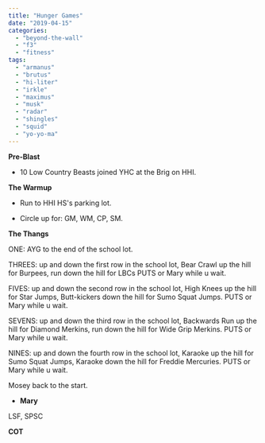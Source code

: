 ```yaml
---
title: "Hunger Games"
date: "2019-04-15"
categories: 
  - "beyond-the-wall"
  - "f3"
  - "fitness"
tags: 
  - "armanus"
  - "brutus"
  - "hi-liter"
  - "irkle"
  - "maximus"
  - "musk"
  - "radar"
  - "shingles"
  - "squid"
  - "yo-yo-ma"
---
```


**Pre-Blast**

- 10 Low Country Beasts joined YHC at the Brig on HHI.

**The Warmup**

- Run to HHI HS's parking lot.

- Circle up for: GM, WM, CP, SM.

**T****he T****hangs**

ONE: AYG to the end of the school lot.

THREES: up and down the first row in the school lot, Bear Crawl up the hill for Burpees, run down the hill for LBCs PUTS or Mary while u wait.

FIVES: up and down the second row in the school lot, High Knees up the hill for Star Jumps, Butt-kickers down the hill for Sumo Squat Jumps. PUTS or Mary while u wait.

SEVENS: up and down the third row in the school lot, Backwards Run up the hill for Diamond Merkins, run down the hill for Wide Grip Merkins. PUTS or Mary while u wait.

NINES: up and down the fourth row in the school lot, Karaoke up the hill for Sumo Squat Jumps, Karaoke down the hill for Freddie Mercuries. PUTS or Mary while u wait.

Mosey back to the start.

- **Mary**

LSF, SPSC

**COT**
